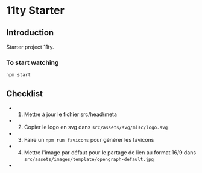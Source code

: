 # 11ty Starter

## Introduction

Starter project 11ty.

### To start watching
```
npm start
```

## Checklist

- 1. Mettre à jour le fichier src/head/meta
- 2. Copier le logo en svg dans `src/assets/svg/misc/logo.svg`
- 3. Faire un `npm run favicons` pour générer les favicons
- 4. Mettre l'image par défaut pour le partage de lien au format 16/9 dans `src/assets/images/template/opengraph-default.jpg`
- 